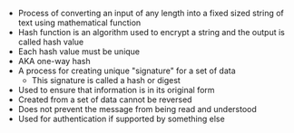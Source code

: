 - Process of converting an input of any length into a fixed sized string of text using mathematical function
- Hash function is an algorithm used to encrypt a string and the output is called hash value
- Each hash value must be unique
- AKA one-way hash
- A process for creating unique "signature" for a set of data
	- This signature is called a hash or digest
- Used to ensure that information is in its original form
- Created from a set of data cannot be reversed
- Does not prevent the message from being read and understood
- Used for authentication if supported by something else